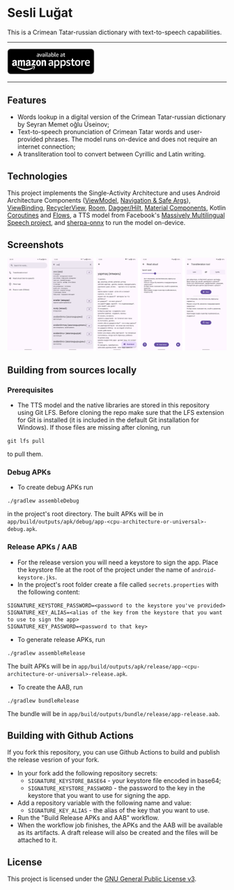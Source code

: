 # Sesli Luğat
This is a Crimean Tatar-russian dictionary with text-to-speech capabilities.

---
[<img src="docs/amazon-appstore-badge.png" width="200px">](http://www.amazon.com/gp/product/B0D4BN5QCN/ref=mas_pm_sesli_lugat)

---

## Features
- Words lookup in a digital version of the Crimean Tatar-russian dictionary by Seyran Memet oğlu Üseinov;
- Text-to-speech pronunciation of Crimean Tatar words and user-provided phrases. The model runs on-device and does not require an internet connection;
- A transliteration tool to convert between Cyrillic and Latin writing.

## Technologies
This project implements the Single-Activity Architecture and uses Android Architecture Components ([ViewModel](https://developer.android.com/topic/libraries/architecture/viewmodel), [Navigation & Safe Args](https://developer.android.com/guide/navigation)), [ViewBinding](https://developer.android.com/topic/libraries/view-binding), [RecyclerView](https://developer.android.com/develop/ui/views/layout/recyclerview), [Room](https://developer.android.com/training/data-storage/room), [Dagger/Hilt](https://dagger.dev/hilt/), [Material Components](https://github.com/material-components/material-components-android), Kotlin [Coroutines](https://kotlinlang.org/docs/coroutines-overview.html) and [Flows](https://kotlinlang.org/docs/flow.html), a TTS model from Facebook's [Massively Multilingual Speech project](https://huggingface.co/facebook/mms-tts-crh), and [sherpa-onnx](https://github.com/k2-fsa/sherpa-onnx) to run the model on-device.

## Screenshots
![Combined screenshots](docs/screenshots/combined.png)

## Building from sources locally
### Prerequisites
- The TTS model and the native libraries are stored in this repository using Git LFS. Before cloning the repo make sure that the LFS extension for Git is installed (it is included in the default Git installation for Windows). If those files are missing after cloning, run 
```
git lfs pull
```
to pull them.
### Debug APKs
- To create debug APKs run 
```
./gradlew assembleDebug
```
 in the project's root directory. The built APKs will be in `app/build/outputs/apk/debug/app-<cpu-architecture-or-universal>-debug.apk`.
### Release APKs / AAB
- For the release version you will need a keystore to sign the app. Place the keystore file at the root of the project under the name of `android-keystore.jks`.
- In the project's root folder create a file called `secrets.properties` with the following content:
```
SIGNATURE_KEYSTORE_PASSWORD=<password to the keystore you've provided>
SIGNATURE_KEY_ALIAS=<alias of the key from the keystore that you want to use to sign the app>
SIGNATURE_KEY_PASSWORD=<password to that key>
```
- To generate release APKs, run
```
./gradlew assembleRelease
```
The built APKs will be in `app/build/outputs/apk/release/app-<cpu-architecture-or-universal>-release.apk`.
- To create the AAB, run
```
./gradlew bundleRelease
```
The bundle will be in `app/build/outputs/bundle/release/app-release.aab`.

## Building with Github Actions
If you fork this repository, you can use Github Actions to build and publish the release vesrion of your fork.
- In your fork add the following repository secrets:
  - `SIGNATURE_KEYSTORE_BASE64` - your keystore file encoded in base64;
  - `SIGNATURE_KEYSTORE_PASSWORD` - the password to the key in the keystore that you want to use for signing the app.
- Add a repository variable with the following name and value:
  - `SIGNATURE_KEY_ALIAS` - the alias of the key that you want to use.
- Run the "Build Release APKs and AAB" workflow.
- When the workflow job finishes, the APKs and the AAB will be available as its artifacts. A draft release will also be created and the files will be attached to it.

## License
This project is licensed under the [GNU General Public License v3](LICENSE).
